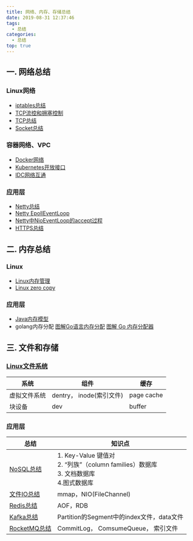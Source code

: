 ```yaml
---
title: 网络、内存、存储总结
date: 2019-08-31 12:37:46
tags:
  - 总结
categories:
  - 总结  
top: true
---
```


<p></p>
<!-- more -->

## 一. 网络总结
###  Linux网络
+ [iptables总结](../../../../2019/08/19/iptables/)
+ [TCP流控和拥塞控制](../../../../2019/08/07/tcpUdpControlCongestion/)
+ [TCP总结](../../../../2015/04/25/tcp/)
+ [Socket总结](../../../../2019/08/25/linux-socket/)


### 容器网络、VPC
+ [Docker网络](../../../../2019/08/04/docker-network/)
+ [Kubernetes开放接口](../../../../2019/08/11/k8sInterface/)   
+ [IDC网络互通](../../../../2019/05/15/netConnection/)

### 应用层
+ [Netty总结](../../../../2015/08/23/nettySummary/)
+ [Netty EpollEventLoop](../../../../2015/10/03/nettyEpollEventLoop/)
+ [Netty中NioEventLoop的accept过程](../../../../2015/09/06/nettyEventLoop-Accept/)
+ [HTTPS总结](../../../../2019/08/14/https/)


## 二. 内存总结
### Linux 
+ [Linux内存管理](../../../../2019/08/23/linuxMemory/)  
+ [Linux zero copy](../../../../2019/09/14/zeroCopy/)   

### 应用层
+ [Java内存模型](../../../../2014/01/03/memoryModel/)
+ golang内存分配
[图解Go语言内存分配](https://mp.weixin.qq.com/s/7bTGxhl7RXBmw5bxaR7Cnw)
[图解 Go 内存分配器](https://www.infoq.cn/article/IEhRLwmmIM7-11RYaLHR)


## 三. 文件和存储
###  [Linux文件系统](../../../../2019/08/24/linuxFile/)   

系统 | 组件 | 缓存
-|-|-
虚拟文件系统 |  dentry， inode(索引文件) | page cache
块设备 | dev | buffer

### 应用层

 总结 | 知识点   
 -|-
 [NoSQL总结](../../../../2018/07/19/NoSQL/)   |  1. Key-Value 键值对 <br>2. “列族”（column families）数据库<br>3. 文档数据库<br> 4.图式数据库 
 [文件IO总结](../../../../2017/04/23/fileIO/)    |  mmap，NIO(FileChannel)
 [Redis总结](../../../../2016/11/12/redis/)     | AOF，RDB 
 [Kafka总结](../../../../2016/05/11/kafka/)     | Partition的Segment中的index文件，data文件 
 [RocketMQ总结](../../../../2019/06/18/rocketmq/)   | CommitLog， ComsumeQueue， 索引文件 